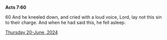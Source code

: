 **Acts 7:60**

60 And he kneeled down, and cried with a loud voice, Lord, lay not this sin to their charge. And when he had said this, he fell asleep. 

[Thursday 20-June, 2024](https://getbible.life/kjv/Acts/7/60)

